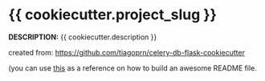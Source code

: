 # {{ cookiecutter.project_slug }}

**DESCRIPTION:** {{ cookiecutter.description }}

created from: <https://github.com/tiagoprn/celery-db-flask-cookiecutter>

(you can use [this](https://readme.so/editor) as a reference on how to build an awesome README file.
